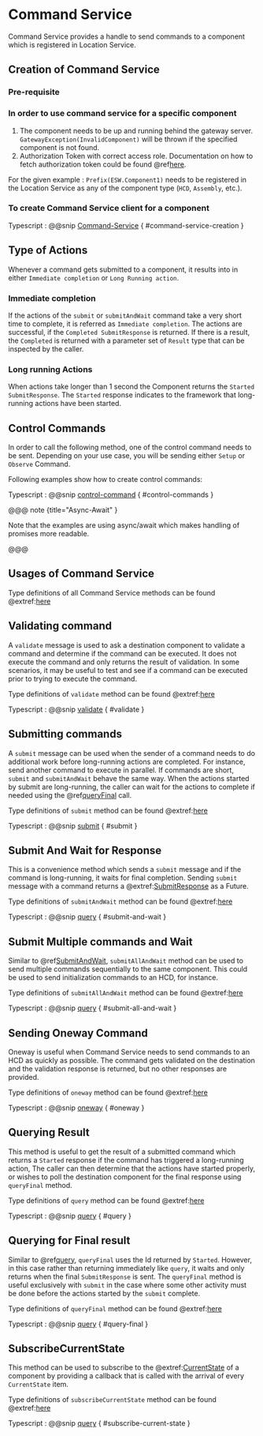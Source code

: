 # Command Service

Command Service provides a handle to send commands to a component which is registered in Location Service.

## Creation of Command Service

### Pre-requisite

### In order to use command service for a specific component

  1. The component needs to be up and running behind the gateway server.
    `GatewayException(InvalidComponent)` will be thrown if the specified component is not found.
  2. Authorization Token with correct access role.
     Documentation on how to fetch authorization token could be found @ref[here](../aas/auth-components.md).

For the given example : `Prefix(ESW.Component1)` needs to be registered in the Location Service as any of the component type (`HCD`, `Assembly`, etc.).

### To create Command Service client for a component

Typescript
:   @@snip [Command-Service](../../../../example/src/documentation/command/CommandExamples.ts) { #command-service-creation }

## Type of Actions

Whenever a command gets submitted to a component, it results into in either `Immediate completion` or `Long Running action`.

### Immediate completion

If the actions of the `submit` or `submitAndWait` command take a very short time to complete, it is referred as `Immediate completion`.
The actions are successful, if the `Completed SubmitResponse` is returned. If there is a result, the `Completed` is returned with a parameter set of `Result` type that can be inspected by the caller.

### Long running Actions

When actions take longer than 1 second the Component returns the `Started SubmitResponse`. The `Started` response indicates to the framework that long-running actions have been started.

## Control Commands

In order to call the following method, one of the control command needs to be sent. Depending on your use case, you will be sending either `Setup` or `Observe` Command.

Following examples show how to create control commands:

Typescript
:   @@snip [control-command](../../../../example/src/documentation/command/CommandExamples.ts) { #control-commands }

@@@ note {title="Async-Await" }

Note that the examples are using async/await which makes handling of promises more readable.

@@@

## Usages of Command Service

Type definitions of all Command Service methods can be found @extref:[here](ts-docs:interfaces/clients.commandservice.html)

## Validating command

A `validate` message is used to ask a destination component to validate a command and determine if the command can be executed. It does not execute the command and only returns the result of validation. In some scenarios, it may be useful to test and see if a command can be executed prior to trying to execute the command.

Type definitions of `validate` method can be found @extref:[here](ts-docs:interfaces/clients.commandservice.html#validate)

Typescript
:   @@snip [validate](../../../../example/src/documentation/command/CommandExamples.ts) { #validate }

## Submitting commands

A `submit` message can be used when the sender of a command needs to do additional work before long-running actions are completed. For instance, send another command to execute in parallel. If commands are short, `submit` and `submitAndWait` behave the same way. When the actions started by submit are long-running, the caller can wait for the actions to complete if needed using the @ref[queryFinal](#querying-for-final-result) call.

Type definitions of `submit` method can be found @extref:[here](ts-docs:interfaces/clients.commandservice.html#submit)

Typescript
:   @@snip [submit](../../../../example/src/documentation/command/CommandExamples.ts) { #submit }

## Submit And Wait for Response

This is a convenience method which sends a `submit` message and if the command is long-running, it waits for final completion. Sending `submit` message with a command returns a @extref:[SubmitResponse](ts-docs:modules/models.html#submitresponse) as a Future.

Type definitions of `submitAndWait` method can be found @extref:[here](ts-docs:interfaces/clients.commandservice.html#submitandwait)

Typescript
:   @@snip [query](../../../../example/src/documentation/command/CommandExamples.ts) { #submit-and-wait }

## Submit Multiple commands and Wait

Similar to @ref[SubmitAndWait](#submit-and-wait-for-response), `submitAllAndWait` method can be used to send multiple commands sequentially to the same component. This could be used to send initialization commands to an HCD, for instance.

Type definitions of `submitAllAndWait` method can be found @extref:[here](ts-docs:interfaces/clients.commandservice.html#submitallandwait)

Typescript
:   @@snip [query](../../../../example/src/documentation/command/CommandExamples.ts) { #submit-all-and-wait }

## Sending Oneway Command

Oneway is useful when Command Service needs to send commands to an HCD as quickly as possible. The command gets validated on the destination and the validation response is returned, but no other responses are provided.

Type definitions of `oneway` method can be found @extref:[here](ts-docs:interfaces/clients.commandservice.html#oneway)

Typescript
:   @@snip [oneway](../../../../example/src/documentation/command/CommandExamples.ts) { #oneway }

## Querying Result

This method is useful to get the result of a submitted command which returns a `Started` response if the command has triggered a long-running action, The caller can then determine that the actions have started properly, or wishes to poll the destination component for the final response using `queryFinal` method.

Type definitions of `query` method can be found @extref:[here](ts-docs:interfaces/clients.commandservice.html#query)

Typescript
:   @@snip [query](../../../../example/src/documentation/command/CommandExamples.ts) { #query }

## Querying for Final result

Similar to @ref[query](#querying-result), `queryFinal` uses the Id returned by `Started`. However, in this case rather than returning immediately like `query`, it waits and only returns when the final `SubmitResponse` is sent. The `queryFinal` method is useful exclusively with `submit` in the case where some other activity must be done before the actions started by the `submit` complete.

Type definitions of `queryFinal` method can be found @extref:[here](ts-docs:interfaces/clients.commandservice.html#queryfinal)

Typescript
:   @@snip [query](../../../../example/src/documentation/command/CommandExamples.ts) { #query-final }

## SubscribeCurrentState

This method can be used to subscribe to the @extref:[CurrentState](ts-docs:classes/models.currentstate.html) of a component by providing a callback that is called with the arrival of every `CurrentState` item.

Type definitions of `subscribeCurrentState` method can be found @extref:[here](ts-docs:interfaces/clients.commandservice.html#subscribecurrentstate)

Typescript
:   @@snip [query](../../../../example/src/documentation/command/CommandExamples.ts) { #subscribe-current-state }

